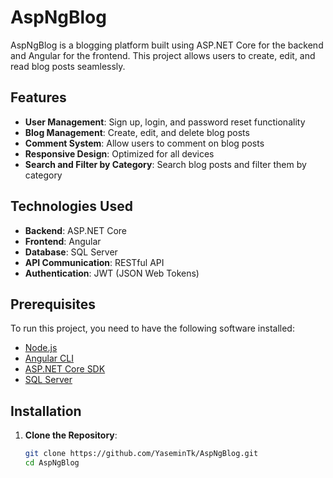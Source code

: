 # AspNgBlog

AspNgBlog is a blogging platform built using ASP.NET Core for the backend and Angular for the frontend. This project allows users to create, edit, and read blog posts seamlessly.

## Features

- **User Management**: Sign up, login, and password reset functionality
- **Blog Management**: Create, edit, and delete blog posts
- **Comment System**: Allow users to comment on blog posts
- **Responsive Design**: Optimized for all devices
- **Search and Filter by Category**: Search blog posts and filter them by category

## Technologies Used

- **Backend**: ASP.NET Core
- **Frontend**: Angular
- **Database**: SQL Server
- **API Communication**: RESTful API
- **Authentication**: JWT (JSON Web Tokens)

## Prerequisites

To run this project, you need to have the following software installed:

- [Node.js](https://nodejs.org/)
- [Angular CLI](https://angular.io/cli)
- [ASP.NET Core SDK](https://dotnet.microsoft.com/download)
- [SQL Server](https://www.microsoft.com/en-us/sql-server/sql-server-downloads)

## Installation

1. **Clone the Repository**:
   ```bash
   git clone https://github.com/YaseminTk/AspNgBlog.git
   cd AspNgBlog